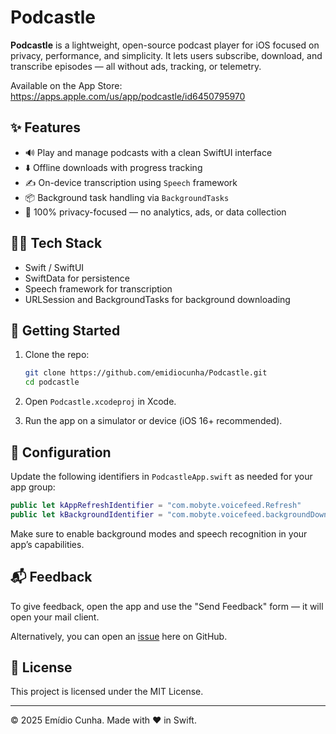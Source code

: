 # Podcastle

**Podcastle** is a lightweight, open-source podcast player for iOS focused on privacy, performance, and simplicity. It lets users subscribe, download, and transcribe episodes — all without ads, tracking, or telemetry.

Available on the App Store: https://apps.apple.com/us/app/podcastle/id6450795970

## ✨ Features

* 🔊 Play and manage podcasts with a clean SwiftUI interface
* ⬇️ Offline downloads with progress tracking
* ✍️ On-device transcription using `Speech` framework
* 📦 Background task handling via `BackgroundTasks`
* 🔐 100% privacy-focused — no analytics, ads, or data collection

## 🧑‍💻 Tech Stack

* Swift / SwiftUI
* SwiftData for persistence
* Speech framework for transcription
* URLSession and BackgroundTasks for background downloading

## 🚀 Getting Started

1. Clone the repo:

   ```bash
   git clone https://github.com/emidiocunha/Podcastle.git
   cd podcastle
   ```

2. Open `Podcastle.xcodeproj` in Xcode.

3. Run the app on a simulator or device (iOS 16+ recommended).

## 🔧 Configuration

Update the following identifiers in `PodcastleApp.swift` as needed for your app group:

```swift
public let kAppRefreshIdentifier = "com.mobyte.voicefeed.Refresh"
public let kBackgroundIdentifier = "com.mobyte.voicefeed.backgroundDownload"
```

Make sure to enable background modes and speech recognition in your app’s capabilities.

## 📬 Feedback

To give feedback, open the app and use the "Send Feedback" form — it will open your mail client.

Alternatively, you can open an [issue](https://github.com/emidiocunha/Podcastle/issues) here on GitHub.

## 📄 License

This project is licensed under the MIT License.

---

© 2025 Emídio Cunha. Made with ❤️ in Swift.
